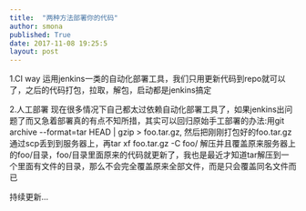 ```yaml
---
title:  "两种方法部署你的代码"
author: smona
published: True
date: 2017-11-08 19:25:5
layout: post
---
```


1.CI way
运用jenkins一类的自动化部署工具，我们只用更新代码到repo就可以了，之后的代码打包，拉取，解包，启动都是jenkins搞定

2.人工部署
现在很多情况下自己都太过依赖自动化部署工具了，如果jenkins出问题了而又急着部署真的有点不知所措，其实可以回归原始手工部署的办法:用git archive --format=tar HEAD | gzip > foo.tar.gz, 然后把刚刚打包好的foo.tar.gz 通过scp丢到到服务器上，再tar xf foo.tar.gz -C foo/ 解压并且覆盖原来服务器上的foo/目录，foo/目录里面原来的代码就更新了，我也是最近才知道tar解压到一个里面有文件的目录，那么不会完全覆盖原来全部文件，而是只会覆盖同名文件而已

持续更新...